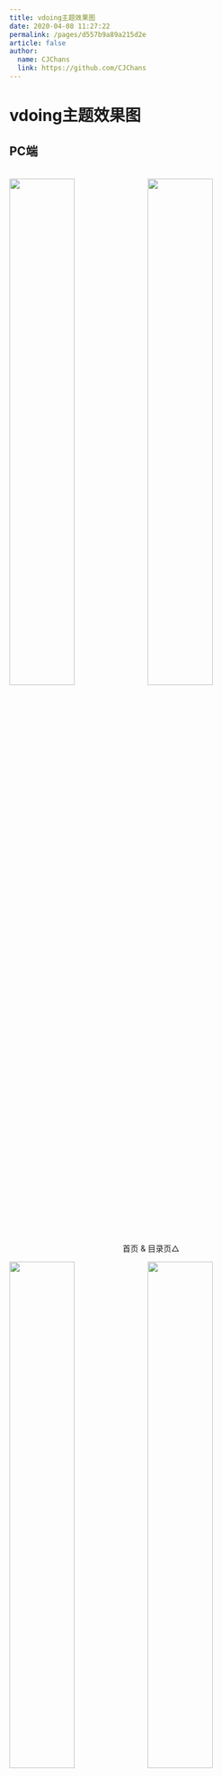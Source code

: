 ```yaml
---
title: vdoing主题效果图
date: 2020-04-08 11:27:22
permalink: /pages/d557b9a89a215d2e
article: false
author:
  name: CJChans
  link: https://github.com/CJChans
---
```


# vdoing主题效果图

## PC端

<br/>
<img src="https://cdn.staticaly.com/gh/CJChans/image_store/blog/20200408125410.png" style="width:48%;"/>
<img src="https://cdn.staticaly.com/gh/CJChans/image_store/blog/20200408120138.png"  style="width:48%;" />
<p align="center">首页 & 目录页△</p>
<img src="https://cdn.staticaly.com/gh/CJChans/image_store/blog/20200408120144.png"  style="width:48%;" />
<img src="https://cdn.staticaly.com/gh/CJChans/image_store/blog/20200408120145.png"  style="width:48%;" />
<p align="center">文章详情页 & 时间轴页△</p>

## 首页个性化大图

<br/>
<img src="https://cdn.staticaly.com/gh/CJChans/image_store/blog/20200408125412.png" />
<p align="center">首页个性化大图△</p>

## 深色模式和阅读模式

<br/>
<img src="https://cdn.staticaly.com/gh/CJChans/image_store/blog/20200408125408.png"  style="width:48%;" />
<img src="https://cdn.staticaly.com/gh/CJChans/image_store/blog/20200408120139.png"  style="width:48%;" />
<p align="center">深色模式△</p>
<img src="https://cdn.staticaly.com/gh/CJChans/image_store/blog/20200408125409.png"  style="width:48%;" />
<img src="https://cdn.staticaly.com/gh/CJChans/image_store/blog/20200408120143.png"  style="width:48%;" />
<p align="center">阅读模式△</p>

## 移动端

<br/>
<img src="https://cdn.staticaly.com/gh/CJChans/image_store/blog/20200408120606.png" style="width:24%;" />
<img src="https://cdn.staticaly.com/gh/CJChans/image_store/blog/20200408120147.png" style="width:24%;" />
<img src="https://cdn.staticaly.com/gh/CJChans/image_store/blog/20200408120148.png" style="width:24%;" />
<img src="https://cdn.staticaly.com/gh/CJChans/image_store/blog/20200408130831.png" style="width:24%;" />
<p align="center">移动端效果△</p>

<style scoped>
    /* .content__default img{border: 1px solid #ccc;} */
</style>
